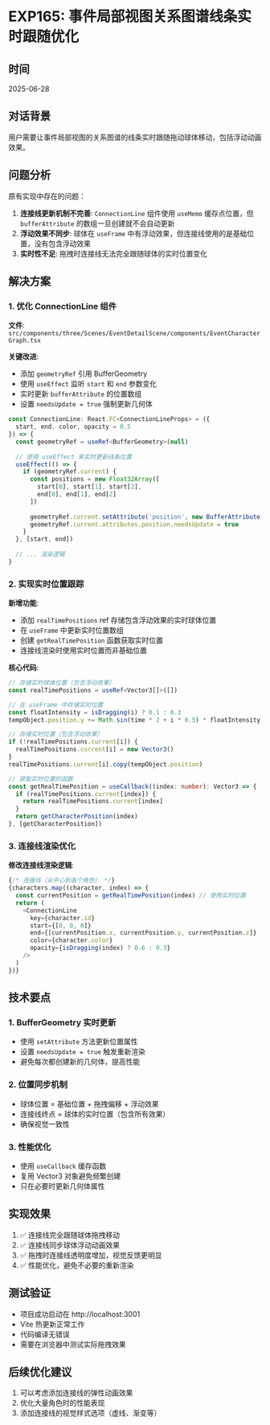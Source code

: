 # EXP165: 事件局部视图关系图谱线条实时跟随优化

## 时间
2025-06-28

## 对话背景
用户需要让事件局部视图的关系图谱的线条实时跟随拖动球体移动，包括浮动动画效果。

## 问题分析
原有实现中存在的问题：
1. **连接线更新机制不完善**: `ConnectionLine` 组件使用 `useMemo` 缓存点位置，但 `bufferAttribute` 的数组一旦创建就不会自动更新
2. **浮动效果不同步**: 球体在 `useFrame` 中有浮动效果，但连接线使用的是基础位置，没有包含浮动效果
3. **实时性不足**: 拖拽时连接线无法完全跟随球体的实时位置变化

## 解决方案

### 1. 优化 ConnectionLine 组件
**文件**: `src/components/three/Scenes/EventDetailScene/components/EventCharacterGraph.tsx`

**关键改进**:
- 添加 `geometryRef` 引用 BufferGeometry
- 使用 `useEffect` 监听 `start` 和 `end` 参数变化
- 实时更新 `bufferAttribute` 的位置数组
- 设置 `needsUpdate = true` 强制更新几何体

```typescript
const ConnectionLine: React.FC<ConnectionLineProps> = ({
  start, end, color, opacity = 0.5
}) => {
  const geometryRef = useRef<BufferGeometry>(null)
  
  // 使用 useEffect 来实时更新线条位置
  useEffect(() => {
    if (geometryRef.current) {
      const positions = new Float32Array([
        start[0], start[1], start[2],
        end[0], end[1], end[2]
      ])
      
      geometryRef.current.setAttribute('position', new BufferAttribute(positions, 3))
      geometryRef.current.attributes.position.needsUpdate = true
    }
  }, [start, end])
  
  // ... 渲染逻辑
}
```

### 2. 实现实时位置跟踪
**新增功能**:
- 添加 `realTimePositions` ref 存储包含浮动效果的实时球体位置
- 在 `useFrame` 中更新实时位置数组
- 创建 `getRealTimePosition` 函数获取实时位置
- 连接线渲染时使用实时位置而非基础位置

**核心代码**:
```typescript
// 存储实时球体位置（包含浮动效果）
const realTimePositions = useRef<Vector3[]>([])

// 在 useFrame 中存储实时位置
const floatIntensity = isDragging(i) ? 0.1 : 0.3
tempObject.position.y += Math.sin(time * 2 + i * 0.5) * floatIntensity

// 存储实时位置（包含浮动效果）
if (!realTimePositions.current[i]) {
  realTimePositions.current[i] = new Vector3()
}
realTimePositions.current[i].copy(tempObject.position)

// 获取实时位置的函数
const getRealTimePosition = useCallback((index: number): Vector3 => {
  if (realTimePositions.current[index]) {
    return realTimePositions.current[index]
  }
  return getCharacterPosition(index)
}, [getCharacterPosition])
```

### 3. 连接线渲染优化
**修改连接线渲染逻辑**:
```typescript
{/* 连接线（从中心到各个角色） */}
{characters.map((character, index) => {
  const currentPosition = getRealTimePosition(index) // 使用实时位置
  return (
    <ConnectionLine
      key={character.id}
      start={[0, 0, 0]}
      end={[currentPosition.x, currentPosition.y, currentPosition.z]}
      color={character.color}
      opacity={isDragging(index) ? 0.6 : 0.3}
    />
  )
})}
```

## 技术要点

### 1. BufferGeometry 实时更新
- 使用 `setAttribute` 方法更新位置属性
- 设置 `needsUpdate = true` 触发重新渲染
- 避免每次都创建新的几何体，提高性能

### 2. 位置同步机制
- 球体位置 = 基础位置 + 拖拽偏移 + 浮动效果
- 连接线终点 = 球体的实时位置（包含所有效果）
- 确保视觉一致性

### 3. 性能优化
- 使用 `useCallback` 缓存函数
- 复用 Vector3 对象避免频繁创建
- 只在必要时更新几何体属性

## 实现效果
1. ✅ 连接线完全跟随球体拖拽移动
2. ✅ 连接线同步球体浮动动画效果
3. ✅ 拖拽时连接线透明度增加，视觉反馈更明显
4. ✅ 性能优化，避免不必要的重新渲染

## 测试验证
- 项目成功启动在 http://localhost:3001
- Vite 热更新正常工作
- 代码编译无错误
- 需要在浏览器中测试实际拖拽效果

## 后续优化建议
1. 可以考虑添加连接线的弹性动画效果
2. 优化大量角色时的性能表现
3. 添加连接线的视觉样式选项（虚线、渐变等）
